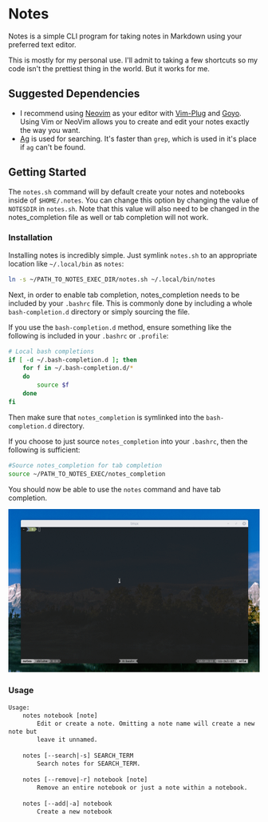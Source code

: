 Notes
============

Notes is a simple CLI program for taking notes in Markdown using your preferred text editor.

This is mostly for my personal use. I'll admit to taking a few shortcuts so my code isn't the prettiest thing in the world. But it works for me.

Suggested Dependencies
--------------------------
- I recommend using [Neovim](https://neovim.io/) as your editor with [Vim-Plug](https://github.com/junegunn/vim-plug) and [Goyo](https://github.com/junegunn/goyo.vim). Using Vim or NeoVim allows you to create and edit your notes exactly the way you want.
- [Ag](https://github.com/ggreer/the_silver_searcher) is used for searching. It's faster than `grep`, which is used in it's place if `ag` can't be found.


Getting Started
---------------------
The `notes.sh` command will by default create your notes and notebooks inside of `$HOME/.notes`.
You can change this option by changing the value of `NOTESDIR` in `notes.sh`. Note that this value will also need to be changed in the notes_completion file as well or tab completion will not work.

### Installation ###
Installing notes is incredibly simple. Just symlink `notes.sh` to an appropriate location like `~/.local/bin` as `notes`:

```bash
ln -s ~/PATH_TO_NOTES_EXEC_DIR/notes.sh ~/.local/bin/notes
```

Next, in order to enable tab completion, notes_completion needs to be included by your `.bashrc` file. This is commonly done by including a whole `bash-completion.d` directory or simply sourcing the file.

If you use the `bash-completion.d` method, ensure something like the following is included in your `.bashrc` or `.profile`:

```bash
# Local bash completions
if [ -d ~/.bash-completion.d ]; then
    for f in ~/.bash-completion.d/*
    do
        source $f
    done
fi
```

Then make sure that `notes_completion` is symlinked into the `bash-completion.d` directory.

If you choose to just source `notes_completion` into your `.bashrc`, then the following is sufficient:

```bash
#Source notes_completion for tab completion
source ~/PATH_TO_NOTES_EXEC/notes_completion
```

You should now be able to use the `notes` command and have tab completion.

![Note taking demo](https://raw.githubusercontent.com/dbluhm/bash-notes/master/notes.gif)

### Usage ###

```
Usage:
	notes notebook [note]
		Edit or create a note. Omitting a note name will create a new note but
		leave it unnamed.

	notes [--search|-s] SEARCH_TERM
		Search notes for SEARCH_TERM.

	notes [--remove|-r] notebook [note]
		Remove an entire notebook or just a note within a notebook.

	notes [--add|-a] notebook
		Create a new notebook
```
